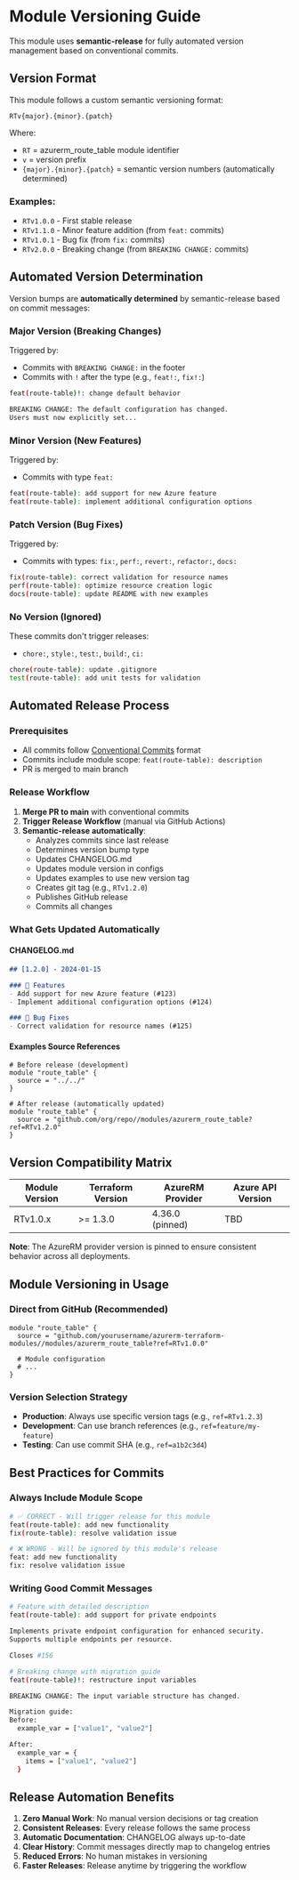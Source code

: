# Module Versioning Guide

This module uses **semantic-release** for fully automated version management based on conventional commits.

## Version Format

This module follows a custom semantic versioning format:

```
RTv{major}.{minor}.{patch}
```

Where:
- `RT` = azurerm_route_table module identifier
- `v` = version prefix
- `{major}.{minor}.{patch}` = semantic version numbers (automatically determined)

### Examples:
- `RTv1.0.0` - First stable release
- `RTv1.1.0` - Minor feature addition (from `feat:` commits)
- `RTv1.0.1` - Bug fix (from `fix:` commits)
- `RTv2.0.0` - Breaking change (from `BREAKING CHANGE:` commits)

## Automated Version Determination

Version bumps are **automatically determined** by semantic-release based on commit messages:

### Major Version (Breaking Changes)
Triggered by:
- Commits with `BREAKING CHANGE:` in the footer
- Commits with `!` after the type (e.g., `feat!:`, `fix!:`)

```bash
feat(route-table)!: change default behavior

BREAKING CHANGE: The default configuration has changed.
Users must now explicitly set...
```

### Minor Version (New Features)
Triggered by:
- Commits with type `feat:`

```bash
feat(route-table): add support for new Azure feature
feat(route-table): implement additional configuration options
```

### Patch Version (Bug Fixes)
Triggered by:
- Commits with types: `fix:`, `perf:`, `revert:`, `refactor:`, `docs:`

```bash
fix(route-table): correct validation for resource names
perf(route-table): optimize resource creation logic
docs(route-table): update README with new examples
```

### No Version (Ignored)
These commits don't trigger releases:
- `chore:`, `style:`, `test:`, `build:`, `ci:`

```bash
chore(route-table): update .gitignore
test(route-table): add unit tests for validation
```

## Automated Release Process

### Prerequisites
- All commits follow [Conventional Commits](https://www.conventionalcommits.org/) format
- Commits include module scope: `feat(route-table): description`
- PR is merged to main branch

### Release Workflow

1. **Merge PR to main** with conventional commits
2. **Trigger Release Workflow** (manual via GitHub Actions)
3. **Semantic-release automatically**:
   - Analyzes commits since last release
   - Determines version bump type
   - Updates CHANGELOG.md
   - Updates module version in configs
   - Updates examples to use new version tag
   - Creates git tag (e.g., `RTv1.2.0`)
   - Publishes GitHub release
   - Commits all changes

### What Gets Updated Automatically

#### CHANGELOG.md
```markdown
## [1.2.0] - 2024-01-15

### 🚀 Features
- Add support for new Azure feature (#123)
- Implement additional configuration options (#124)

### 🐛 Bug Fixes
- Correct validation for resource names (#125)
```

#### Examples Source References
```hcl
# Before release (development)
module "route_table" {
  source = "../../"
}

# After release (automatically updated)
module "route_table" {
  source = "github.com/org/repo//modules/azurerm_route_table?ref=RTv1.2.0"
}
```

## Version Compatibility Matrix

| Module Version | Terraform Version | AzureRM Provider | Azure API Version |
|----------------|-------------------|------------------|-------------------|
| RTv1.0.x | >= 1.3.0 | 4.36.0 (pinned) | TBD |

**Note**: The AzureRM provider version is pinned to ensure consistent behavior across all deployments.

## Module Versioning in Usage

### Direct from GitHub (Recommended)
```hcl
module "route_table" {
  source = "github.com/yourusername/azurerm-terraform-modules//modules/azurerm_route_table?ref=RTv1.0.0"
  
  # Module configuration
  # ...
}
```

### Version Selection Strategy
- **Production**: Always use specific version tags (e.g., `ref=RTv1.2.3`)
- **Development**: Can use branch references (e.g., `ref=feature/my-feature`)
- **Testing**: Can use commit SHA (e.g., `ref=a1b2c3d4`)

## Best Practices for Commits

### Always Include Module Scope
```bash
# ✅ CORRECT - Will trigger release for this module
feat(route-table): add new functionality
fix(route-table): resolve validation issue

# ❌ WRONG - Will be ignored by this module's release
feat: add new functionality
fix: resolve validation issue
```

### Writing Good Commit Messages
```bash
# Feature with detailed description
feat(route-table): add support for private endpoints

Implements private endpoint configuration for enhanced security.
Supports multiple endpoints per resource.

Closes #156

# Breaking change with migration guide
feat(route-table)!: restructure input variables

BREAKING CHANGE: The input variable structure has changed.

Migration guide:
Before:
  example_var = ["value1", "value2"]

After:
  example_var = {
    items = ["value1", "value2"]
  }
```

## Release Automation Benefits

1. **Zero Manual Work**: No manual version decisions or tag creation
2. **Consistent Releases**: Every release follows the same process
3. **Automatic Documentation**: CHANGELOG always up-to-date
4. **Clear History**: Commit messages directly map to changelog entries
5. **Reduced Errors**: No human mistakes in versioning
6. **Faster Releases**: Release anytime by triggering the workflow